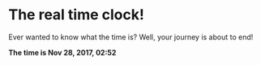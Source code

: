 # The real time clock!

Ever wanted to know what the time is? Well, your journey is about to end!

**The time is Nov 28, 2017, 02:52**
